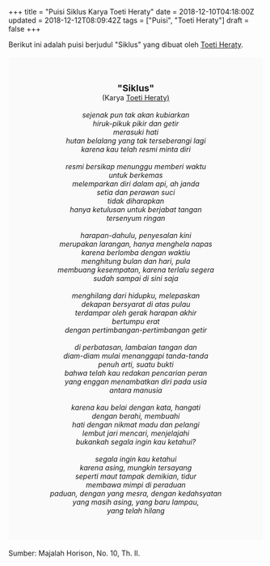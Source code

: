 +++
title = "Puisi Siklus Karya Toeti Heraty"
date = 2018-12-10T04:18:00Z
updated = 2018-12-12T08:09:42Z
tags = ["Puisi", "Toeti Heraty"]
draft = false
+++

<div dir="ltr" style="text-align: left;" trbidi="on"><div style="text-align: justify;">Berikut ini adalah puisi berjudul "Siklus" yang dibuat oleh <a href="https://ensiklopedia.kemdikbud.go.id/sastra/artikel/Toeti_Heraty" target="_blank">Toeti Heraty</a>. </div><br /><div style="background: #FAFAFA; font-size: 14px; height: auto; margin: 0 auto; padding: 50px; text-align: center; width: auto;"><span style="font-size: 18px;"><b>"Siklus"</b></span><br />(Karya <a href="https://www.sekata.web.id/tags/toeti-heraty" target="_blank">Toeti Heraty)</a> <br /><br /><i>sejenak pun tak akan kubiarkan</i><br /><i>hiruk-pikuk pikir dan getir</i><br /><i>merasuki hati</i><br /><i>hutan belalang yang tak terseberangi lagi</i><br /><i>karena kau telah resmi minta diri</i><br /><br /><i>resmi bersikap menunggu memberi waktu</i><br /><i>untuk berkemas</i><br /><i>melemparkan diri dalam api, ah janda</i><br /><i>setia dan perawan suci</i><br /><i>tidak diharapkan</i><br /><i>hanya ketulusan untuk berjabat tangan</i><br /><i>tersenyum ringan</i><br /><br /><i>harapan-dahulu, penyesalan kini</i><br /><i>merupakan larangan, hanya menghela napas</i><br /><i>karena berlomba dengan waktiu</i><br /><i>menghitung bulan dan hari, pula</i><br /><i>membuang kesempatan, karena terlalu segera</i><br /><i>sudah sampai di sini saja</i><br /><br /><i>menghilang dari hidupku, melepaskan</i><br /><i>dekapan bersyarat di atas pulau</i><br /><i>terdampar oleh gerak harapan akhir</i><br /><i>bertumpu erat</i><br /><i>dengan pertimbangan-pertimbangan getir</i><br /><br /><i>di perbatasan, lambaian tangan dan</i><br /><i>diam-diam mulai menanggapi tanda-tanda</i><br /><i>penuh arti, suatu bukti</i><br /><i>bahwa telah kau redakan pencarian peran</i><br /><i>yang enggan menambatkan diri pada usia</i><br /><i>antara manusia</i><br /><br /><i>karena kau belai dengan kata, hangati</i><br /><i>dengan berahi, membuahi</i><br /><i>hati dengan nikmat madu dan pelangi</i><br /><i>lembut jari mencari, menjelajahi</i><br /><i>bukankah segala ingin kau ketahui?</i><br /><br /><i>segala ingin kau ketahui</i><br /><i>karena asing, mungkin tersayang</i><br /><i>seperti maut tampak demikian, tidur</i><br /><i>membawa mimpi di peraduan</i><br /><i>paduan, dengan yang mesra, dengan kedahsyatan</i><br /><i>yang masih asing, yang baru lampau,</i><br /><i>yang telah hilang</i></div><div style="text-align: justify;"><br />Sumber: Majalah Horison, No. 10, Th. II.</div></div>
